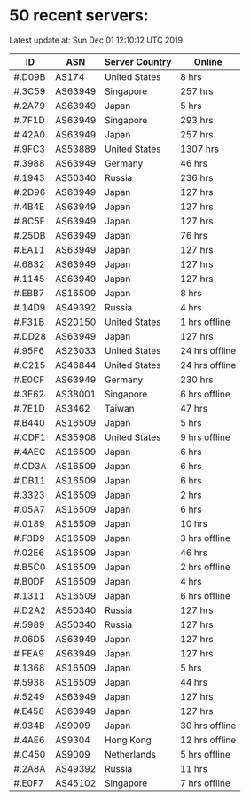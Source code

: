 # 50 recent servers:

Latest update at: Sun Dec 01 12:10:12 UTC 2019

| ID | ASN | Server Country | Online |
| -- | --- | -------------- | ------ |
| #.D09B | AS174 | United States | 8 hrs |
| #.3C59 | AS63949 | Singapore | 257 hrs |
| #.2A79 | AS63949 | Japan | 5 hrs |
| #.7F1D | AS63949 | Singapore | 293 hrs |
| #.42A0 | AS63949 | Japan | 257 hrs |
| #.9FC3 | AS53889 | United States | 1307 hrs |
| #.3988 | AS63949 | Germany | 46 hrs |
| #.1943 | AS50340 | Russia | 236 hrs |
| #.2D96 | AS63949 | Japan | 127 hrs |
| #.4B4E | AS63949 | Japan | 127 hrs |
| #.8C5F | AS63949 | Japan | 127 hrs |
| #.25DB | AS63949 | Japan | 76 hrs |
| #.EA11 | AS63949 | Japan | 127 hrs |
| #.6832 | AS63949 | Japan | 127 hrs |
| #.1145 | AS63949 | Japan | 127 hrs |
| #.EBB7 | AS16509 | Japan | 8 hrs |
| #.14D9 | AS49392 | Russia | 4 hrs |
| #.F31B | AS20150 | United States | 1 hrs offline |
| #.DD28 | AS63949 | Japan | 127 hrs |
| #.95F6 | AS23033 | United States | 24 hrs offline |
| #.C215 | AS46844 | United States | 24 hrs offline |
| #.E0CF | AS63949 | Germany | 230 hrs |
| #.3E62 | AS38001 | Singapore | 6 hrs offline |
| #.7E1D | AS3462 | Taiwan | 47 hrs |
| #.B440 | AS16509 | Japan | 5 hrs |
| #.CDF1 | AS35908 | United States | 9 hrs offline |
| #.4AEC | AS16509 | Japan | 6 hrs |
| #.CD3A | AS16509 | Japan | 6 hrs |
| #.DB11 | AS16509 | Japan | 6 hrs |
| #.3323 | AS16509 | Japan | 2 hrs |
| #.05A7 | AS16509 | Japan | 6 hrs |
| #.0189 | AS16509 | Japan | 10 hrs |
| #.F3D9 | AS16509 | Japan | 3 hrs offline |
| #.02E6 | AS16509 | Japan | 46 hrs |
| #.B5C0 | AS16509 | Japan | 2 hrs offline |
| #.B0DF | AS16509 | Japan | 4 hrs |
| #.1311 | AS16509 | Japan | 6 hrs offline |
| #.D2A2 | AS50340 | Russia | 127 hrs |
| #.5989 | AS50340 | Russia | 127 hrs |
| #.06D5 | AS63949 | Japan | 127 hrs |
| #.FEA9 | AS63949 | Japan | 127 hrs |
| #.1368 | AS16509 | Japan | 5 hrs |
| #.5938 | AS16509 | Japan | 44 hrs |
| #.5249 | AS63949 | Japan | 127 hrs |
| #.E458 | AS63949 | Japan | 127 hrs |
| #.934B | AS9009 | Japan | 30 hrs offline |
| #.4AE6 | AS9304 | Hong Kong | 12 hrs offline |
| #.C450 | AS9009 | Netherlands | 5 hrs offline |
| #.2A8A | AS49392 | Russia | 11 hrs |
| #.E0F7 | AS45102 | Singapore | 7 hrs offline |

